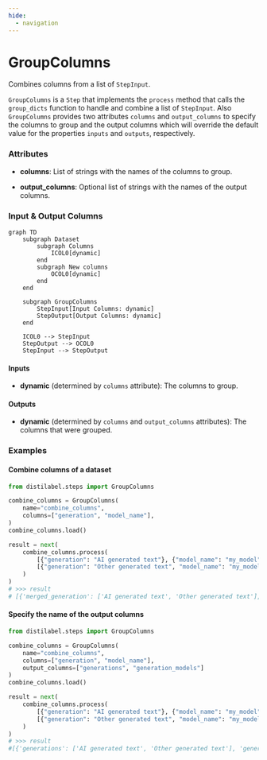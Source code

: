 ```yaml
---
hide:
  - navigation
---
```

# GroupColumns

Combines columns from a list of `StepInput`.



`GroupColumns` is a `Step` that implements the `process` method that calls the `group_dicts`
    function to handle and combine a list of `StepInput`. Also `GroupColumns` provides two attributes
    `columns` and `output_columns` to specify the columns to group and the output columns
    which will override the default value for the properties `inputs` and `outputs`, respectively.





### Attributes

- **columns**: List of strings with the names of the columns to group.

- **output_columns**: Optional list of strings with the names of the output columns.





### Input & Output Columns

``` mermaid
graph TD
	subgraph Dataset
		subgraph Columns
			ICOL0[dynamic]
		end
		subgraph New columns
			OCOL0[dynamic]
		end
	end

	subgraph GroupColumns
		StepInput[Input Columns: dynamic]
		StepOutput[Output Columns: dynamic]
	end

	ICOL0 --> StepInput
	StepOutput --> OCOL0
	StepInput --> StepOutput

```


#### Inputs


- **dynamic** (determined by `columns` attribute): The columns to group.




#### Outputs


- **dynamic** (determined by `columns` and `output_columns` attributes): The columns  that were grouped.





### Examples


#### Combine columns of a dataset
```python
from distilabel.steps import GroupColumns

combine_columns = GroupColumns(
    name="combine_columns",
    columns=["generation", "model_name"],
)
combine_columns.load()

result = next(
    combine_columns.process(
        [{"generation": "AI generated text"}, {"model_name": "my_model"}],
        [{"generation": "Other generated text", "model_name": "my_model"}]
    )
)
# >>> result
# [{'merged_generation': ['AI generated text', 'Other generated text'], 'merged_model_name': ['my_model']}]
```

#### Specify the name of the output columns
```python
from distilabel.steps import GroupColumns

combine_columns = GroupColumns(
    name="combine_columns",
    columns=["generation", "model_name"],
    output_columns=["generations", "generation_models"]
)
combine_columns.load()

result = next(
    combine_columns.process(
        [{"generation": "AI generated text"}, {"model_name": "my_model"}],
        [{"generation": "Other generated text", "model_name": "my_model"}]
    )
)
# >>> result
#[{'generations': ['AI generated text', 'Other generated text'], 'generation_models': ['my_model']}]
```




